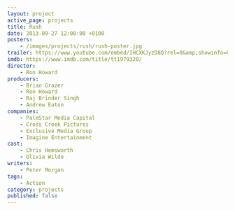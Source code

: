 ```yaml
---
layout: project
active_page: projects
title: Rush
date: 2013-09-27 12:00:00 +0100
posters:
    - /images/projects/rush/rush-poster.jpg
trailer: https://www.youtube.com/embed/IHCXKJyzD8Q?rel=0&amp;showinfo=0
imdb: https://www.imdb.com/title/tt1979320/
director:
    - Ron Howard
producers:
    - Brian Grazer
    - Ron Howard
    - Raj Brinder Singh
    - Andrew Eaton
companies:
    - PalmStar Media Capital
    - Cross Creek Pictures
    - Exclusive Media Group
    - Imagine Entertainment
cast:
    - Chris Hemsworth
    - Olivia Wilde
writers:
    - Peter Morgan
tags:
    - Action
category: projects
published: false
---
```

